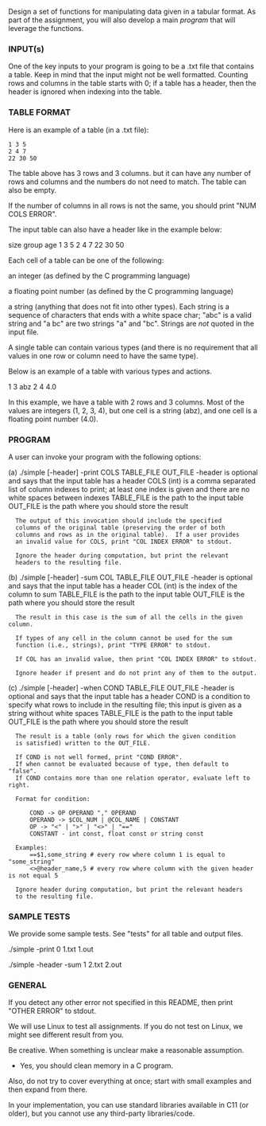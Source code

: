 
Design a set of functions for manipulating data given in a tabular
format.  As part of the assignment, you will also develop a main
*program* that will leverage the functions.


### INPUT(s)

One of the key inputs to your program is going to be a .txt file that
contains a table.  Keep in mind that the input might not be well
formatted.  Counting rows and columns in the table starts with 0; if a
table has a header, then the header is ignored when indexing into the table.


### TABLE FORMAT

Here is an example of a table (in a .txt file):

```
1 3 5
2 4 7
22 30 50
```

The table above has 3 rows and 3 columns. but it can have any number
of rows and columns and the numbers do not need to match.  The table
can also be empty.

If the number of columns in all rows is not the same, you should print
"NUM COLS ERROR".

The input table can also have a header like in the example below:

size group age
1 3 5
2 4 7
22 30 50

Each cell of a table can be one of the following:

  an integer (as defined by the C programming language)

  a floating point number (as defined by the C programming language)

  a string (anything that does not fit into other types).  Each string
  is a sequence of characters that ends with a white space char; "abc"
  is a valid string and "a bc" are two strings "a" and "bc".  Strings
  are *not* quoted in the input file.

A single table can contain various types (and there is no requirement
that all values in one row or column need to have the same type).

Below is an example of a table with various types and actions.

1 3 abz
2 4 4.0

In this example, we have a table with 2 rows and 3 columns.  Most of
the values are integers (1, 2, 3, 4), but one cell is a string (abz),
and one cell is a floating point number (4.0).


### PROGRAM

A user can invoke your program with the following options:

  (a) ./simple [-header] -print COLS TABLE_FILE OUT_FILE
      -header is optional and says that the input table has a header
      COLS (int) is a comma separated list of column indexes to print; at least one index is given and there are no white spaces between indexes
      TABLE_FILE is the path to the input table
      OUT_FILE is the path where you should store the result

      The output of this invocation should include the specified
      columns of the original table (preserving the order of both
      columns and rows as in the original table).  If a user provides
      an invalid value for COLS, print "COL INDEX ERROR" to stdout.

      Ignore the header during computation, but print the relevant
      headers to the resulting file.

  (b) ./simple [-header] -sum COL TABLE_FILE OUT_FILE
      -header is optional and says that the input table has a header
      COL (int) is the index of the column to sum
      TABLE_FILE is the path to the input table
      OUT_FILE is the path where you should store the result

      The result in this case is the sum of all the cells in the given column.

      If types of any cell in the column cannot be used for the sum
      function (i.e., strings), print "TYPE ERROR" to stdout.

      If COL has an invalid value, then print "COL INDEX ERROR" to stdout.

      Ignore header if present and do not print any of them to the output.

   (c) ./simple [-header] -when COND TABLE_FILE OUT_FILE
      -header is optional and says that the input table has a header
      COND is a condition to specify what rows to include in the resulting file; this input is given as a string without white spaces
      TABLE_FILE is the path to the input table
      OUT_FILE is the path where you should store the result

      The result is a table (only rows for which the given condition
      is satisfied) written to the OUT_FILE.

      If COND is not well formed, print "COND ERROR".
      If when cannot be evaluated because of type, then default to "false".
      If COND contains more than one relation operator, evaluate left to right.

      Format for condition:

          COND -> OP OPERAND "," OPERAND
          OPERAND -> $COL_NUM | @COL_NAME | CONSTANT
          OP -> "<" | ">" | "<>" | "=="
          CONSTANT - int const, float const or string const

      Examples:
          ==$1,some_string # every row where column 1 is equal to "some_string"
          <>@header_name,5 # every row where column with the given header is not equal 5

      Ignore header during computation, but print the relevant headers
      to the resulting file.


### SAMPLE TESTS

We provide some sample tests. See "tests" for all table and output
files.

./simple -print 0 1.txt 1.out

./simple -header -sum 1 2.txt 2.out


### GENERAL

If you detect any other error not specified in this README, then print
"OTHER ERROR" to stdout.

We will use Linux to test all assignments.  If you do not test on
Linux, we might see different result from you.

Be creative.  When something is unclear make a reasonable assumption.

  * Yes, you should clean memory in a C program.

Also, do not try to cover everything at once; start with small
examples and then expand from there.

In your implementation, you can use standard libraries available in
C11 (or older), but you cannot use any third-party libraries/code.
